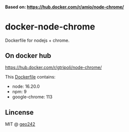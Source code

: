 #### Based on: https://hub.docker.com/r/amio/node-chrome/

# docker-node-chrome

Dockerfile for nodejs + chrome.

## On docker hub

https://hub.docker.com/r/gtripoli/node-chrome/

This [Dockerfile](/Dockerfile) contains:

- node: 16.20.0
- npm: 9
- google-chrome: 113

## Lincense

MIT @ [geo242](https://github.com/geo242)
